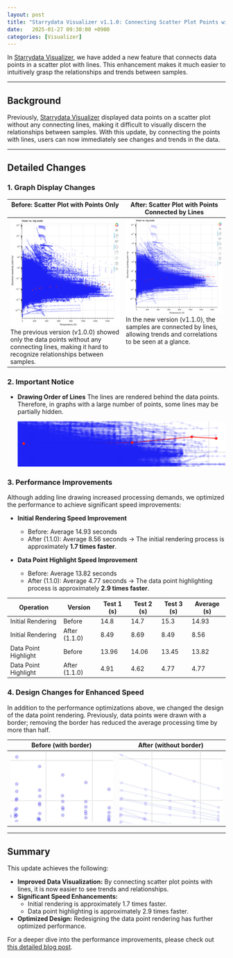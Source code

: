 ```yaml
---
layout: post
title: "Starrydata Visualizer v1.1.0: Connecting Scatter Plot Points with Lines"
date:   2025-01-27 09:30:00 +0900
categories: [Visualizer]
---
```


In [Starrydata Visualizer](https://visualizer.starrydata.org/), we have added a new feature that connects data points in a scatter plot with lines. This enhancement makes it much easier to intuitively grasp the relationships and trends between samples.

---

## Background

Previously, [Starrydata Visualizer](https://visualizer.starrydata.org/) displayed data points on a scatter plot without any connecting lines, making it difficult to visually discern the relationships between samples. With this update, by connecting the points with lines, users can now immediately see changes and trends in the data.

---

## Detailed Changes

### 1. Graph Display Changes

<table style="border-collapse: collapse;">
  <thead>
    <tr>
      <th style="vertical-align: top;">Before: Scatter Plot with Points Only</th>
      <th style="vertical-align: top;">After: Scatter Plot with Points Connected by Lines</th>
    </tr>
  </thead>
  <tbody>
    <tr>
      <td style="vertical-align: top;">
        <img src="/assets/visualizer/v1.1.0/scatter-before.png" width="400">
      The previous version (v1.0.0) showed only the data points without any connecting lines, making it hard to recognize relationships between samples.
      </td>
      <td style="vertical-align: top;">
        <img src="/assets/visualizer/v1.1.0/scatter-after.png" width="400">
      In the new version (v1.1.0), the samples are connected by lines, allowing trends and correlations to be seen at a glance.
      </td>
    </tr>
  </tbody>
</table>




### 2. Important Notice

- **Drawing Order of Lines**
  The lines are rendered behind the data points. Therefore, in graphs with a large number of points, some lines may be partially hidden.

  <img src="/assets/visualizer/v1.1.0/warning.png">

### 3. Performance Improvements

Although adding line drawing increased processing demands, we optimized the performance to achieve significant speed improvements:

- **Initial Rendering Speed Improvement**
  - Before: Average 14.93 seconds
  - After (1.1.0): Average 8.56 seconds
  → The initial rendering process is approximately **1.7 times faster**.

- **Data Point Highlight Speed Improvement**
  - Before: Average 13.82 seconds
  - After (1.1.0): Average 4.77 seconds
  → The data point highlighting process is approximately **2.9 times faster**.

| Operation              | Version       | Test 1 (s) | Test 2 (s) | Test 3 (s) | Average (s) |
| ---------------------- | ------------- | ---------- | ---------- | ---------- | ----------- |
| Initial Rendering      | Before        | 14.8       | 14.7       | 15.3       | 14.93       |
| Initial Rendering      | After (1.1.0) | 8.49       | 8.69       | 8.49       | 8.56        |
| Data Point Highlight   | Before        | 13.96      | 14.06      | 13.45      | 13.82       |
| Data Point Highlight   | After (1.1.0) | 4.91       | 4.62       | 4.77       | 4.77        |

### 4. Design Changes for Enhanced Speed

In addition to the performance optimizations above, we changed the design of the data point rendering. Previously, data points were drawn with a border; removing the border has reduced the average processing time by more than half.

<table style="border-collapse: collapse;">
  <thead>
    <tr>
      <th style="vertical-align: top;">Before (with border)</th>
      <th style="vertical-align: top;">After (without border)</th>
    </tr>
  </thead>
  <tbody>
    <tr>
      <td style="vertical-align: top;">
        <img src="/assets/visualizer/v1.1.0/none-border.png" width="400">
      </td>
      <td style="vertical-align: top;">
        <img src="/assets/visualizer/v1.1.0/none-border-with-line.png" width="400">
      </td>
    </tr>
  </tbody>
</table>

---

## Summary

This update achieves the following:

- **Improved Data Visualization:** By connecting scatter plot points with lines, it is now easier to see trends and relationships.
- **Significant Speed Enhancements:**
  - Initial rendering is approximately 1.7 times faster.
  - Data point highlighting is approximately 2.9 times faster.
- **Optimized Design:** Redesigning the data point rendering has further optimized performance.

For a deeper dive into the performance improvements, please check out [this detailed blog post](https://engineering.starrydata.org/posts/2025-01-24-bokeh-scatter-plot-performance-test/).


